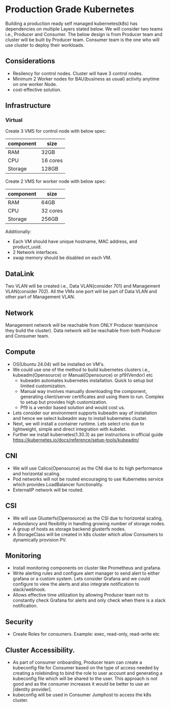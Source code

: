 # Production Grade Kubernetes

Building a production ready self managed kubernetes(k8s) has dependencies on multiple Layers stated below. We will consider two teams i.e., Producer and Consumer. The below design is from Producer team and cluster will be built by Producer team. Consumer team is the one who will use cluster to deploy their workloads.

## Considerations

- Resilency for control nodes. Cluster will have 3 control nodes.
- Minimum 2 Worker nodes for BAU(business as usual) activity anytime on one worker Node.
- cost-effective solution.

## Infrastructure

### Virtual

Create 3 VMS for control node with below spec:

| component | size |
| ------ | ------ |
| RAM | 32GB |
| CPU | 16 cores |
| Storage | 128GB |

Create 2 VMS for worker node with below spec:

| component | size |
| ------ | ------ |
| RAM | 64GB |
| CPU | 32 cores |
| Storage | 256GB |

Additionally:
- Each VM should have unique hostname, MAC address, and product_uuid.
- 2 Network interfaces.
- swap memory should be disabled on each VM.

## DataLink

Two VLAN will be created i.e., Data VLAN(consider 701) and Management VLAN(consider 702). All the VMs one port will be part of Data VLAN and other part of Management VLAN.

## Network

Management network will be reachable from ONLY Producer team(since they build the cluster).
Data network will be reachable from both Producer and Consumer team.

## Compute

- OS(Ubuntu 24.04) will be installed on VM's.
- We could use one of the method to build kubernetes clusters i.e., kubeadm(Opensource) or Manual(Opensource) or pf9(Vendor) etc
  - kubeadm automates kubernetes installation. Quick to setup but limited customization.
  - Manual way involves manually downloading the component, generating client/server certificates and using them to run. Complex to setup but provides high customization.
  - Pf9 is a vendor based solution and would cost us.
- Lets consider our environment supports kubeadm way of installation and hence we select kubeadm way to install kubernetes cluster.
- Next, we will install a container runtime. Lets select crio due to lightweight, simple and direct integration with kubelet. 
- Further we install kubernetes(1.30.3) as per instructions in official guide https://kubernetes.io/docs/reference/setup-tools/kubeadm/

## CNI

- We will use Calico(Opensource) as the CNI due to its high performance and horizontal scaling.
- Pod networks will not be routed encouraging to use Kubernetes service which provides LoadBalancer functionality.
- ExternalIP network will be routed. 

## CSI

- We will use Glusterfs(Opensource) as the CSI due to horizontal scaling, redundancy and flexibility in handling growing number of storage nodes.
- A group of hosts as storage backend glusterfs nodes.
- A StorageClass will be created in k8s cluster which allow Consumers to dynamically provision PV.

## Monitoring

- Install monitoring components on cluster like Prometheus and grafana. 
- Write alerting rules and configure alert manager to send alert to either grafana or a custom system. Lets consider Grafana and we could configure to view the alerts and also integrate notification to slack/webhook.
- Allows effective time utilization by allowing Producer team not to constantly check Grafana for alerts and only check when there is a slack notification. 

## Security

- Create Roles for consumers. Example: exec, read-only, read-write etc

## Cluster Accessibility.

- As part of consumer onboarding, Producer team can create a kubeconfig file for Consumer based on the type of access needed by creating a rolebinding to bind the role to user account and generating a kubeconfig file which will be shared to the user. This approach is not good and as the consumer increases it would be better to use an [identity provider].
- kubeconfig will be used in Consumer Jumphost to access the k8s cluster.


